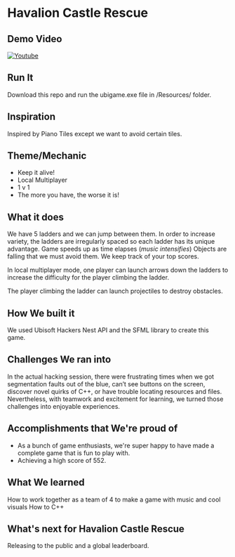# Havalion Castle Rescue

## Demo Video

[![Youtube](https://img.youtube.com/vi/2rzQRaaD_DQ/0.jpg)](https://www.youtube.com/watch?v=2rzQRaaD_DQ)

## Run It
Download this repo and run the ubigame.exe file in /Resources/ folder.

## Inspiration
Inspired by Piano Tiles except we want to avoid certain tiles.

## Theme/Mechanic
- Keep it alive!
- Local Multiplayer
- 1 v 1
- The more you have, the worse it is!

## What it does
We have 5 ladders and we can jump between them. 
In order to increase variety, the ladders are irregularly spaced so each ladder has its unique advantage.
Game speeds up as time elapses (_music intensifies_)
Objects are falling that we must avoid them.
We keep track of your top scores.

In local multiplayer mode, one player can launch arrows down the ladders to increase the difficulty for the player climbing the ladder.

The player climbing the ladder can launch projectiles to destroy obstacles. 

## How We built it
We used Ubisoft Hackers Nest API and the SFML library to create this game. 

## Challenges We ran into
In the actual hacking session, there were frustrating times when we got segmentation faults out of the blue, can’t see buttons on the screen, discover novel quirks of C++, or have trouble locating resources and files. Nevertheless, with teamwork and excitement for learning, we turned those challenges into enjoyable experiences.

## Accomplishments that We're proud of
- As a bunch of game enthusiasts, we're super happy to have made a complete game that is fun to play with.
- Achieving a high score of 552.

## What We learned
How to work together as a team of 4 to make a game with music and cool visuals
How to C++

## What's next for Havalion Castle Rescue
Releasing to the public and a global leaderboard.
